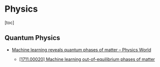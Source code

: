 # Physics

[toc]
<!-- toc --> 


## Quantum Physics


- [Machine learning reveals quantum phases of matter – Physics World](https://physicsworld.com/a/machine-learning-reveals-quantum-phases-of-matter/)

    - [[1711.00020] Machine learning out-of-equilibrium phases of matter](https://arxiv.org/abs/1711.00020)


